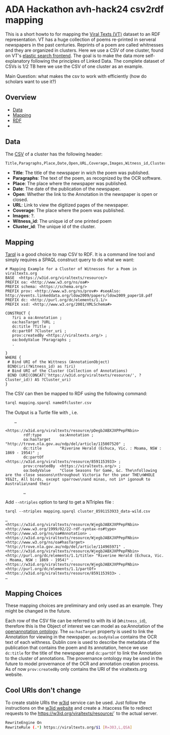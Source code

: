# ADA Hackathon avh-hack24 csv2rdf mapping

This is a short howto to for mapping the [Viral Texts (VT)](https://viraltexts.org/) dataset to an RDF representation.
VT has a huge collection of poems re-printed in serveral newspapers in the past centuries. Reprints of a poem are called whitnesses and they are organized in clusters.
Here we use a CSV of one cluster, found on VT's [elastic search frontend](https://orca-app-ibxg3.ondigitalocean.app/).
The goal is to make the data more self-explanatory following the principles of Linked Data.
The complete dataset of CSVs is 1/2 TB here we use the CSV of one cluster as an example.

Main Question:
what makes the csv to work with efficiently (how do scholars want to use it?) 

## Overview

- [Data](#data)
- [Mapping](#mapping)
- [RDF](#rdf)
- 

## Data

The [CSV](cluster_8591153933_data-wild.csv) of a cluster has the following header: 

```
Title,Paragraphs,Place,Date,Open,URL,Coverage,Images,Witness_id,Cluster_id 
```

- **Title**: The title of the newspaper in wich the poem was published.
- **Paragraphs**: The text of the poem, as recognized by the OCR software.
- **Place**: The place where the newspaper was published.
- **Date**: The date of the publication of the newspaper.
- **Open**: Whether the link to the Annotation in the newspaper is open or closed.
- **URL**: Link to view the digitized pages of the newspaper.
- **Coverage**: The place where the poem was published.
- **Images**: ?.
- **Witness_id**: The unique id of one printed poem 
- **Cluster_id**: The unique id of the cluster.


## Mapping
[Tarql](https://tarql.github.io/) is a good choice to map CSV to RDF. It is a command line tool and simply requires a SPAQL construct query to do what we want:

```sparql
# Mapping Example for a Cluster of Witnesses for a Poem in viraltexts.org 
BASE  <https://w3id.org/viraltexts/resource/> 
PREFIX oa: <http://www.w3.org/ns/oa#> 
PREFIX schema: <https://schema.org/> 
PREFIX prov: <http://www.w3.org/ns/prov#> #seeAlso: http://events.linkeddata.org/ldow2009/papers/ldow2009_paper18.pdf
PREFIX dc: <http://purl.org/dc/elements/1.1/>
PREFIX xsd: <http://www.w3.org/2001/XMLSchema#>

CONSTRUCT { 
   ?iri a oa:Annotation ;
   oa:hasTarget ?URL ;
   dc:title ?Title ;
   dc:partOf ?Cluster_uri ;
   prov:createdBy <https://viraltexts.org/> ;
   oa:bodyValue ?Paragraphs ;
   .

}
WHERE { 
 # Bind URI of the Wittness (AnnotationObject)
 BIND(iri(?Witness_id) as ?iri) 
 # Bind URI of the Cluster (Collection of Annotations)
 BIND (URI(CONCAT('https://w3id.org/viraltexts/resource/', ?Cluster_id)) AS ?Cluster_uri)  
}
```  

The CSV can then be mapped to RDF using the following command:

```BASH
tarql mapping.sparql nameOfcluster.csv
```
The Output is a Turtle file with , i.e.

```turtle
    …

<https://w3id.org/viraltexts/resource/pDegbJABXJXPPepFNbin>
        rdf:type        oa:Annotation ;
        oa:hasTarget    "http://trove.nla.gov.au/ndp/del/article/115007520" ;
        dc:title        "Riverine Herald (Echuca, Vic. : Moama, NSW : 1869 - 1954)" ;
        dc:partOf       <https://w3id.org/viraltexts/resource/8591153933> ;
        prov:createdBy  <https://viraltexts.org/> ;
        oa:bodyValue    "Close Seasons for Game, &c. The\nfollowing are tho close seasons\nthroughout Victoria for tho year THE\nWHOLE YE&It, All birds, oxcept sparrows\nand minas, not in* igonouR to Australia\nand their 
        
        …
```

Add `--ntriples` option to tarql to get a NTriples file :

`tarql --ntriples mapping.sparql cluster_8591153933_data-wild.csv ` 

```ntriples
…
<https://w3id.org/viraltexts/resource/WjegbJABXJXPPepFNbin> <http://www.w3.org/1999/02/22-rdf-syntax-ns#type> <http://www.w3.org/ns/oa#Annotation> .
<https://w3id.org/viraltexts/resource/WjegbJABXJXPPepFNbin> <http://www.w3.org/ns/oa#hasTarget> "http://trove.nla.gov.au/ndp/del/article/114965971" .
<https://w3id.org/viraltexts/resource/WjegbJABXJXPPepFNbin> <http://purl.org/dc/elements/1.1/title> "Riverine Herald (Echuca, Vic. : Moama, NSW : 1869 - 1954)" .
<https://w3id.org/viraltexts/resource/WjegbJABXJXPPepFNbin> <http://purl.org/dc/elements/1.1/partOf> <https://w3id.org/viraltexts/resource/8591153933> .
…
```


## Mapping Choices
These mapping choices are preliminary and only used as an example. They might be changed in the future.

Each row of the CSV file can be referred to with its id (`Whitness_id`), therefore this is the Object of interest we can model as oa:Annotation of the [openannotation ontology](https://www.w3.org/ns/oa#).
The `oa:hasTarget` property is used to link the Annotation for viewing in the newspaper. `oa:bodyValue` contains the OCR text of each withness.
Dublin core is used to describe the metadata of the publication that contains the poem and its annotation, hence we use `dc:title` for the title of the newspaper and `dc:partOf` to link the Annotation to the cluster of annotations.
The provernance ontology may be used in the future to model provernance of the OCR and annotation  creation process. As of now  `prov:createdBy` only contains the URI of the viraltexts.org website.


## Cool URIs don't change

To create stable URIs the [w3id](https://w3id.org/) service can be used. Just follow the instructions on the [w3id website](https://w3id.org/) and create a .htaccess file to redirect requests to the https://w3id.org/viraltexts/resource/<id>` to the actual server.

 ```bash
RewriteEngine On
RewriteRule (.*) https://viraltexts.org/$1 [R=303,L,QSA]
```  

